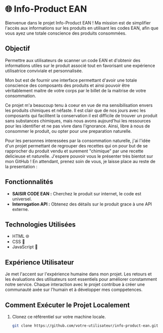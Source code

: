 # 🌐 Info-Product EAN

Bienvenue dans le projet Info-Product EAN ! Ma mission est de simplifier l'accès aux informations sur les produits en utilisant les codes EAN, afin que vous ayez une totale conscience des produits consommées.

## Objectif

Permettre aux utilisateurs de scanner un code EAN et d'obtenir des informations utiles sur le produit associé tout en favorisant une expérience utilisatrice conviviale et personnalisée.  

Mon but est de fournir une interface permettant d'avoir une totale conscience des composants des produits et ainsi pouvoir être véritablement maitre de votre corps par le billet de la maitrise de votre consommation.

Ce projet m'a beaucoup tenu à coeur en vue de ma sensibilisation envers les produits chimiques et néfaste. Il est clair que de nos jours avec les composants qui facilitent la conservation il est difficile de trouver un produit sans substances chimiques, mais nous avons aujourd'hui les ressources pour les identifier et ne pas vivre dans l'ignorance. Ainsi, libre à nous de consommer le produit, ou opter pour une preparation naturelle. 

Pour les personnes interessées par la consommation naturelle, j'ai l'idée d'un projet permettant de regrouper des recettes qui on pour but de se rapprocher du produit vendu et surement "chimique" par une recette delicieuse et naturelle. 
J'espere pouvoir vous le présenter très bientot sur mon GitHub ! En attendant, prenez soin de vous, je laisse place au reste de la presentation : 

## Fonctionnalités

- **SAISIR CODE EAN :** Cherchez le produit sur internet, le code est universel.
- **Interrogation API :** Obtenez des détails sur le produit grace à une API externe.

## Technologies Utilisées

- HTML 🌐
- CSS 🎨
- JavaScript 🚀

## Expérience Utilisateur

Je met l'accent sur l'expérience humaine dans mon projet. Les retours et les évaluations des utilisateurs sont essentiels pour améliorer constamment notre service. Chaque interaction avec le projet contribue à créer une communauté axée sur l'humain et à développer mes comppetences.

## Comment Exécuter le Projet Localement

1. Clonez ce référentiel sur votre machine locale.
   ```bash
   git clone https://github.com/votre-utilisateur/info-product-ean.git
